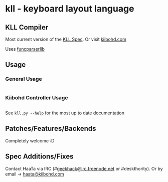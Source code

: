 kll - keyboard layout language
==============================

KLL Compiler
------------

Most current version of the [KLL Spec](https://www.writelatex.com/read/zzqbdwqjfwwf).
Or visit [kiibohd.com](http://kiibohd.com)

Uses [funcparserlib](https://code.google.com/p/funcparserlib/)


Usage
-----

### General Usage
```kll.py <kll files>
```

### Kiibohd Controller Usage
```kll.py <basemap kll files> --default <default layer kll files> --partial <partial layer 1 kll files> --partial <partial layer 2 kll files> --backend kiibohd --template templates/kiibohdKeymap.h --output generatedKeymap.h --defines-template templates/kiibohdDefs.h --defines-output kll_defs.h
```

See `kll.py --help` for the most up to date documentation


Patches/Features/Backends
-------------------------

Completely welcome :D


Spec Additions/Fixes
--------------------

Contact HaaTa via IRC (#geekhack@irc.freenode.net or #deskthority).
Or by email -> haata@kiibohd.com

